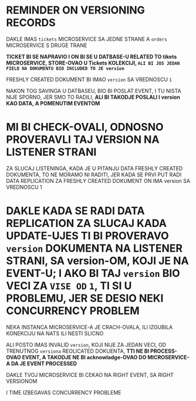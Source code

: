 # REMINDER ON VERSIONING RECORDS

DAKLE IMAS `tickets` MICROSERVICE SA JEDNE STRANE A `orders` MICROSERVICE S DRUGE TRANE

**TICKET BI SE NAPRAVIO I ON BI SE U DATBASE-U RELATED TO tikets MICROSERVICE, STORE-OVAO U Tickets KOLEKCIJI, `ALI BI JOS JEDAN FIELD NA DOKUMENTU BIO INCLUDED TO JE version`**

FRESHLY CREATED DOKUMENT BI IMAO `version` SA VREDNOSCU `1`

NAKON TOG SAVINGA U DATBASEU, BIO BI POSLAT EVENT, I TU NISTA NIJE SPORNO, JER SMO TO RADILI, **ALI BI TAKODJE POSLALI I version KAO DATA, A POMENUTIM EVENTOM**

# MI BI CHECK-OVALI, ODNOSNO PROVERAVLI TAJ VERSION NA LISTENER STRANI

ZA SLUCAJ LISTENINGA, KADA JE U PITANJU DATA FRESHLY CREATED DOKUMENTA, TO NE MORAMO NI RADITI, JER KADA SE PRVI PUT RADI DATA REPLICATION ZA FRESHLY CREATED DOKUMENT ON IMA version SA VREDNOSCU 1

# DAKLE KADA SE RADI DATA REPLICATION ZA SLUCAJ KADA UPDATE-UJES TI BI PROVERAVO `version` DOKUMENTA NA LISTENER STRANI, SA version-OM, KOJI JE NA EVENT-U; I AKO BI TAJ `version` BIO VECI ZA `VISE OD` `1`, TI SI U PROBLEMU, JER SE DESIO NEKI CONCURRENCY PROBLEM

NEKA INSTANCA MICROSERVICE-A JE CRACH-OVALA, ILI IZGUBILA KONEKCIJU NA NATS ILI NESTI SLICNO

ALI POSTO IMAS INVALID `version`, KOJI NIJE ZA JEDAN VECI, OD TRENUTNOG `versiona` REOLICATED DOKUENTA, **TTI NE BI PROCESS-OVAO EVENT, A TAKODJE NE BI acknowladge-OVAO DO MICROSERVICE-A DA JE EVENT PROCESSED**

DAKLE TVOJ MICROSERVICE BI CEKAO NA RIGHT EVENT, SA RIGHT VERSIONOM

I TIME IZBEGAVAS CONCURRENCY PROBLEME



